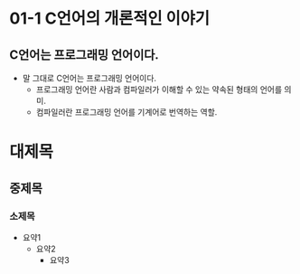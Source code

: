 # 01-1 C언어의 개론적인 이야기

## C언어는 프로그래밍 언어이다.

* 말 그대로 C언어는 프로그래밍 언어이다.
    * 프로그래밍 언어란 사람과 컴파일러가 이해할 수 있는 약속된 형태의 언어를 의미.
    * 컴파일러란 프로그래밍 언어를 기계어로 번역하는 역할.

# 대제목
## 중제목
### 소제목

* 요약1
    + 요약2
        + 요약3